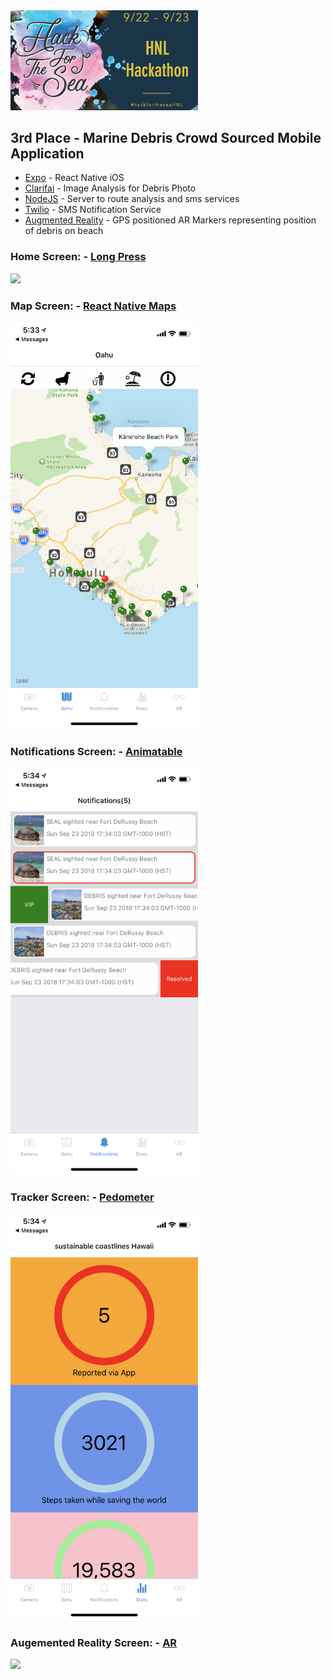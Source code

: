 <img src="./assets/logo.png" width="300"/>

## 3rd Place - Marine Debris Crowd Sourced Mobile Application
- [Expo](https://expo.io/) - React Native iOS
- [Clarifai](http://clarifai.com) - Image Analysis for Debris Photo
- [NodeJS](https://nodejs.org/en/) - Server to route analysis and sms services
- [Twilio](https://www.twilio.com/) - SMS Notification Service
- [Augmented Reality](https://docs.expo.io/versions/v28.0.0/sdk/AR) - GPS positioned AR Markers representing position of debris on beach

### Home Screen: - [Long Press](https://docs.expo.io/versions/latest/react-native/handling-touches)
<img src="./assets/camera.PNG" width="300"/>

### Map Screen: - [React Native Maps](https://docs.expo.io/versions/latest/sdk/map-view)
<img src="./assets/map.PNG" width="300"/>

### Notifications Screen: - [Animatable](https://github.com/oblador/react-native-animatable)
<img src="./assets/notifications.PNG" width="300"/>

### Tracker Screen: - [Pedometer](https://docs.expo.io/versions/latest/sdk/pedometer)
<img src="./assets/tracker.PNG" width="300"/>

### Augemented Reality Screen: - [AR](https://docs.expo.io/versions/v28.0.0/sdk/AR)
<img src="./assets/ar.PNG" width="300"/>